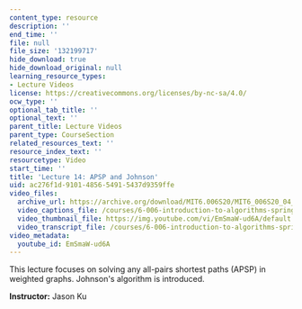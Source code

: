 ```yaml
---
content_type: resource
description: ''
end_time: ''
file: null
file_size: '132199717'
hide_download: true
hide_download_original: null
learning_resource_types:
- Lecture Videos
license: https://creativecommons.org/licenses/by-nc-sa/4.0/
ocw_type: ''
optional_tab_title: ''
optional_text: ''
parent_title: Lecture Videos
parent_type: CourseSection
related_resources_text: ''
resource_index_text: ''
resourcetype: Video
start_time: ''
title: 'Lecture 14: APSP and Johnson'
uid: ac276f1d-9101-4856-5491-5437d9359ffe
video_files:
  archive_url: https://archive.org/download/MIT6.006S20/MIT6_006S20_04_09_Lecture_14_300k.mp4
  video_captions_file: /courses/6-006-introduction-to-algorithms-spring-2020/d041db8571cf55b19a1d88e5cf318daa_EmSmaW-ud6A.vtt
  video_thumbnail_file: https://img.youtube.com/vi/EmSmaW-ud6A/default.jpg
  video_transcript_file: /courses/6-006-introduction-to-algorithms-spring-2020/bf0cb452d5fdad60951d6e6e477474f1_EmSmaW-ud6A.pdf
video_metadata:
  youtube_id: EmSmaW-ud6A
---
```


This lecture focuses on solving any all-pairs shortest paths (APSP) in weighted graphs. Johnson's algorithm is introduced.

**Instructor:** Jason Ku

